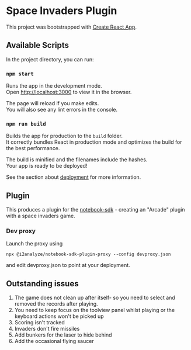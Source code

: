 # Space Invaders Plugin

This project was bootstrapped with [Create React App](https://github.com/facebook/create-react-app).

## Available Scripts

In the project directory, you can run:

### `npm start`

Runs the app in the development mode.\
Open [http://localhost:3000](http://localhost:3000) to view it in the browser.

The page will reload if you make edits.\
You will also see any lint errors in the console.

### `npm run build`

Builds the app for production to the `build` folder.\
It correctly bundles React in production mode and optimizes the build for the best performance.

The build is minified and the filenames include the hashes.\
Your app is ready to be deployed!

See the section about [deployment](https://facebook.github.io/create-react-app/docs/deployment) for more information.

## Plugin

This produces a plugin for the [notebook-sdk](https://i2group.github.io/notebook-sdk/) - creating an "Arcade" plugin with a space invaders game.

### Dev proxy

Launch the proxy using

```
npx @i2analyze/notebook-sdk-plugin-proxy --config devproxy.json
```

and edit devproxy.json to point at your deployment.

## Outstanding issues

1. The game does not clean up after itself- so you need to select and removed the records after playing.
1. You need to keep focus on the toolview panel whilst playing or the keyboard actions won't be picked up
1. Scoring isn't tracked
1. Invaders don't fire missiles
1. Add bunkers for the laser to hide behind
1. Add the occasional flying saucer
